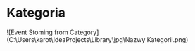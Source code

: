 # Kategoria
![Event Stoming from Category](C:\Users\karot\IdeaProjects\Library\jpg\Nazwy Kategorii.png)